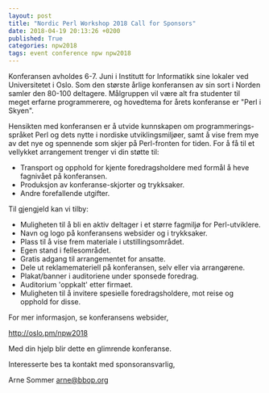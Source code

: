 ```yaml
---
layout: post
title: "Nordic Perl Workshop 2018 Call for Sponsors"
date: 2018-04-19 20:13:26 +0200
published: True
categories: npw2018
tags: event conference npw npw2018
---
```


Konferansen avholdes 6-7. Juni i Institutt for Informatikk sine
lokaler ved Universitetet i Oslo. Som den største årlige konferansen
av sin sort i Norden samler den 80-100 deltagere. Målgruppen vil være
alt fra studenter til meget erfarne programmerere, og hovedtema for
årets konferanse er "Perl i Skyen".

Hensikten med konferansen er å utvide kunnskapen om programmerings-
språket Perl og dets nytte i nordiske utviklingsmiljøer, samt å vise
frem mye av det nye og spennende som skjer på Perl-fronten for tiden.
For å få til et vellykket arrangement trenger vi din støtte til:

* Transport og opphold for kjente foredragsholdere med formål å
  heve fagnivået på konferansen.
* Produksjon av konferanse-skjorter og trykksaker.
* Andre forefallende utgifter.

Til gjengjeld kan vi tilby:

* Muligheten til å bli en aktiv deltager i et større fagmiljø for
  Perl-utviklere.
* Navn og logo på konferansens websider og i trykksaker.
* Plass til å vise frem materiale i utstillingsområdet.
* Egen stand i fellesområdet.
* Gratis adgang til arrangementet for ansatte.
* Dele ut reklamemateriell på konferansen, selv eller via
  arrangørene.
* Plakat/banner i auditoriene under sponsede foredrag.
* Auditorium 'oppkalt' etter firmaet.
* Muligheten til å invitere spesielle foredragsholdere, mot reise
  og opphold for disse.

For mer informasjon, se konferansens websider,

http://oslo.pm/npw2018

Med din hjelp blir dette en glimrende konferanse.

Interesserte bes ta kontakt med sponsoransvarlig,

Arne Sommer <arne@bbop.org>

